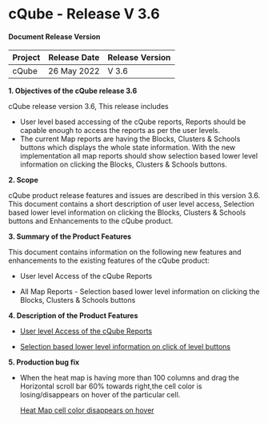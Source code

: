 # cQube - Release V 3.6


#### Document Release Version

|Project    |Release Date    |Release Version|
|---------|----------------|------------------|
|cQube    |26 May 2022 |V 3.6    |




**1. Objectives of the cQube release 3.6**

cQube release version 3.6, This release includes 
- User level based accessing of the cQube reports, Reports should be capable enough to access the reports as per the user levels.
- The current Map reports are having the Blocks, Clusters & Schools buttons which displays the whole state information.
  With the new implementation all map reports should show selection based lower level information on clicking the Blocks, Clusters & Schools buttons. 


**2. Scope**

cQube product release features and issues are described in this version 3.6. This document contains a short description of user level access, Selection based lower level information on clicking the Blocks, Clusters & Schools buttons and Enhancements to the cQube product.



**3. Summary of the Product Features**

This document contains information on the following new features and enhancements to the existing features of the cQube product: 

 - User level Access of the cQube Reports
 
 - All Map Reports - Selection based lower level information on clicking the Blocks, Clusters & Schools buttons
 
 
 
**4. Description of the Product Features**

- [User level Access of the cQube Reports](https://github.com/Sunbird-cQube/community/issues/45)

- [Selection based lower level information on click of level buttons](https://github.com/Sunbird-cQube/community/issues/49)

**5. Production bug fix**
- When the heat map is having more than 100 columns and drag the Horizontal scroll bar 60% towards right,the cell color is losing/disappears on hover of the particular cell.

  [Heat Map cell color disappears on hover](https://github.com/Sunbird-cQube/community/issues/43)


